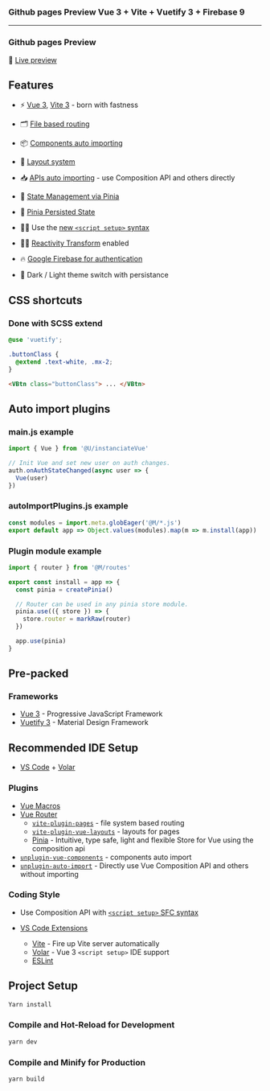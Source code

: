 ### Github pages Preview Vue 3 + Vite + Vuetify 3 + Firebase 9
***

### Github pages Preview

🔗 [Live preview ](https://santiagoaloi.github.io/VueSienna/)

## Features

- ⚡️ [Vue 3](https://github.com/vuejs/core), [Vite 3](https://github.com/vitejs/vite) - born with fastness
- 🗂 [File based routing](./src/pages)
- 📦 [Components auto importing](./src/components)
- 📑 [Layout system](./src/layouts)
- 📥 [APIs auto importing](https://github.com/antfu/unplugin-auto-import) - use Composition API and others directly

- 🍍 [State Management via Pinia](https://pinia.vuejs.org/)
- 💾 [Pinia Persisted State](https://github.com/prazdevs/pinia-plugin-persistedstate/)

- 🤙🏻 Use the [new `<script setup>` syntax](https://github.com/vuejs/rfcs/pull/227)
- 🤙🏻 [Reactivity Transform](https://vuejs.org/guide/extras/reactivity-transform.html) enabled

- 🔥 [Google Firebase for authentication](https://firebase.google.com/)

- 🔆 Dark / Light theme switch with persistance

## CSS shortcuts

### Done with SCSS extend

```scss
@use 'vuetify';

.buttonClass {
  @extend .text-white, .mx-2;
}
```

```html
<VBtn class="buttonClass"> ... </VBtn>
```

## Auto import plugins

### main.js example

```js
import { Vue } from '@U/instanciateVue'

// Init Vue and set new user on auth changes.
auth.onAuthStateChanged(async user => {
  Vue(user)
})
```

### autoImportPlugins.js example

```js
const modules = import.meta.globEager('@M/*.js')
export default app => Object.values(modules).map(m => m.install(app))
```

### Plugin module example

```js
import { router } from '@M/routes'

export const install = app => {
  const pinia = createPinia()

  // Router can be used in any pinia store module.
  pinia.use(({ store }) => {
    store.router = markRaw(router)
  })

  app.use(pinia)
}
```

## Pre-packed

### Frameworks

- [Vue 3](https://vuejs.org/) - Progressive JavaScript Framework
- [Vuetify 3](https://next.vuetifyjs.com/en/) - Material Design Framework

## Recommended IDE Setup

- [VS Code](https://code.visualstudio.com/) + [Volar](https://marketplace.visualstudio.com/items?itemName=Vue.volar)

### Plugins

- [Vue Macros](https://github.com/sxzz/unplugin-vue-macros)
- [Vue Router](https://github.com/vuejs/router)
  - [`vite-plugin-pages`](https://github.com/hannoeru/vite-plugin-pages) - file system based routing
  - [`vite-plugin-vue-layouts`](https://github.com/JohnCampionJr/vite-plugin-vue-layouts) - layouts for pages
  - [Pinia](https://pinia.vuejs.org) - Intuitive, type safe, light and flexible Store for Vue using the composition api
- [`unplugin-vue-components`](https://github.com/antfu/unplugin-vue-components) - components auto import
- [`unplugin-auto-import`](https://github.com/antfu/unplugin-auto-import) - Directly use Vue Composition API and others without importing

### Coding Style

- Use Composition API with [`<script setup>` SFC syntax](https://github.com/vuejs/rfcs/pull/227)

- [VS Code Extensions](./.vscode/extensions.json)
  - [Vite](https://marketplace.visualstudio.com/items?itemName=antfu.vite) - Fire up Vite server automatically
  - [Volar](https://marketplace.visualstudio.com/items?itemName=Vue.volar) - Vue 3 `<script setup>` IDE support
  - [ESLint](https://marketplace.visualstudio.com/items?itemName=dbaeumer.vscode-eslint)

## Project Setup

```sh
Yarn install
```

### Compile and Hot-Reload for Development

```sh
yarn dev
```

### Compile and Minify for Production

```sh
yarn build
```
